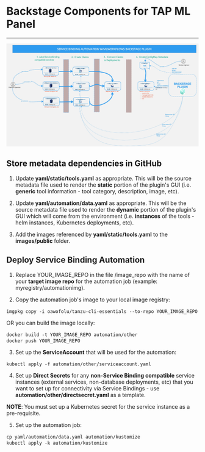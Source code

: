 # Backstage Components for TAP ML Panel
--------------------------
![](mlbackstage-automation.jpg?raw=true)
## Store metadata dependencies in GitHub

1. Update **yaml/static/tools.yaml** as appropriate.
   This will be the source metadata file used to render the **static** portion of the plugin's GUI
   (i.e. **generic** tool information - tool category, description, image, etc).

2. Update **yaml/automation/data.yaml** as appropriate.
   This will be the source metadata file used to render the **dynamic** portion of the plugin's GUI which will come from the environment
   (i.e. **instances** of the tools - helm instances, Kubernetes deployments, etc).

3. Add the images referenced by **yaml/static/tools.yaml** to the **images/public** folder.

## Deploy Service Binding Automation

1. Replace YOUR_IMAGE_REPO in the file <root of directory>/image_repo
   with the name of your **target image repo** for the automation job (example: myregistry/automationimg).

2. Copy the automation job's image to your local image registry:
```
imgpkg copy -i oawofolu/tanzu-cli-essentials --to-repo YOUR_IMAGE_REPO
```

OR you can build the image locally:
```
docker build -t YOUR_IMAGE_REPO automation/other
docker push YOUR_IMAGE_REPO
```

3. Set up the **ServiceAccount** that will be used for the automation:
```
kubectl apply -f automation/other/serviceaccount.yaml
```

4. Set up **Direct Secrets** for any **non-Service Binding compatible** service instances (external services, non-database deployments, etc)
   that you want to set up for connectivity via Service Bindings - use **automation/other/directsecret.yaml** as a template.

**NOTE**: You must set up a Kubernetes secret for the service instance as a pre-requisite.

5. Set up the automation job:
```
cp yaml/automation/data.yaml automation/kustomize
kubectl apply -k automation/kustomize
```
